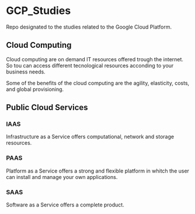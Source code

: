 # GCP_Studies
Repo designated to the studies related to the Google Cloud Platform.

## Cloud Computing 
Cloud computing are on demand IT resources offered trough the internet. So tou can access different tecnological resources acconding to your business needs.    

Some of the benefits of the cloud computing are the agility, elasticity, costs, and global provisioning.

## Public Cloud Services

### IAAS
Infrastructure as a Service offers computational, network and storage resources.

### PAAS
Platform as a Service offers a strong and flexible platform in whitch the user can install and manage your own applications.

### SAAS
Software as a Service offers a complete product.
